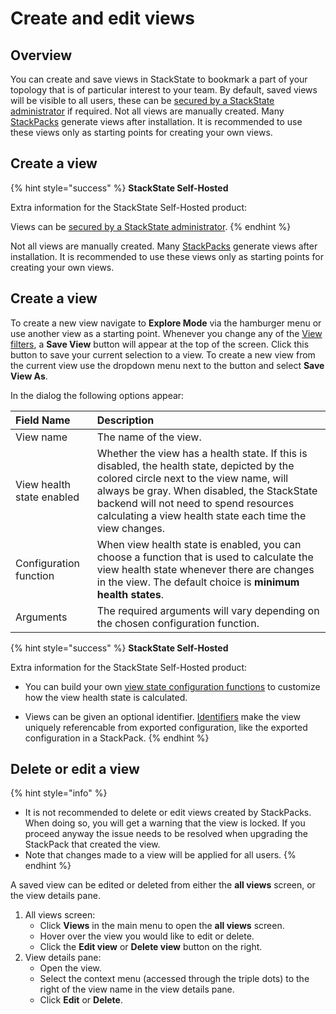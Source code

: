 # Create and edit views

## Overview

You can create and save views in StackState to bookmark a part of your topology that is of particular interest to your team. By default, saved views will be visible to all users, these can be [secured by a StackState administrator](about_views.md#secure-views-with-rbac) if required. Not all views are manually created. Many [StackPacks](../../../stackpacks/about-stackpacks.md) generate views after installation. It is recommended to use these views only as starting points for creating your own views.

## Create a view

{% hint style="success" %}
**StackState Self-Hosted**

Extra information for the StackState Self-Hosted product:

Views can be [secured by a StackState administrator](about_views.md#secure-views-with-rbac).
{% endhint %}

Not all views are manually created. Many [StackPacks](../../../stackpacks/about-stackpacks.md) generate views after installation. It is recommended to use these views only as starting points for creating your own views.

## Create a view

To create a new view navigate to **Explore Mode** via the hamburger menu or use another view as a starting point. Whenever you change any of the [View filters](../filters.md), a **Save View** button will appear at the top of the screen. Click this button to save your current selection to a view. To create a new view from the current view use the dropdown menu next to the button and select **Save View As**.

In the dialog the following options appear:

| Field Name | Description |
| :--- | :--- |
| View name | The name of the view. |
| View health state enabled | Whether the view has a health state. If this is disabled, the health state, depicted by the colored circle next to the view name, will always be gray. When disabled, the StackState backend will not need to spend resources calculating a view health state each time the view changes. |
| Configuration function | When view health state is enabled, you can choose a function that is used to calculate the view health state whenever there are changes in the view. The default choice is **minimum health states**. |
| Arguments | The required arguments will vary depending on the chosen configuration function. |

{% hint style="success" %}
**StackState Self-Hosted**

Extra information for the StackState Self-Hosted product:

* You can build your own [view state configuration functions](../../../develop/developer-guides/custom-functions/view-health-state-configuration-functions.md#view-health-state-configuration-function-minimum-health-states) to customize how the view health state is calculated.

* Views can be given an optional identifier. [Identifiers](../../../configure/identifiers.md) make the view uniquely referencable from exported configuration, like the exported configuration in a StackPack.
{% endhint %}

## Delete or edit a view

{% hint style="info" %}
* It is not recommended to delete or edit views created by StackPacks. When doing so, you will get a warning that the view is locked. If you proceed anyway the issue needs to be resolved when upgrading the StackPack that created the view.
* Note that changes made to a view will be applied for all users.
{% endhint %}

A saved view can be edited or deleted from either the **all views** screen, or the view details pane.

1. All views screen:
   * Click **Views** in the main menu to open the **all views** screen.
   * Hover over the view you would like to edit or delete.
   * Click the **Edit view** or **Delete view** button on the right.
2. View details pane:
   * Open the view.
   * Select the context menu \(accessed through the triple dots\) to the right of the view name in the view details pane.
   * Click **Edit** or **Delete**.
